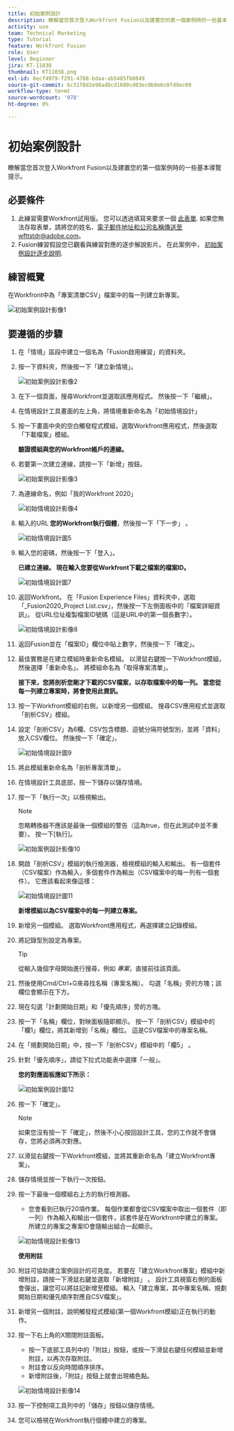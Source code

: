 ```yaml
---
title: 初始案例設計
description: 瞭解當您首次登入Workfront Fusion以及建置您的第一個案例時的一些基本導覽提示。
activity: use
team: Technical Marketing
type: Tutorial
feature: Workfront Fusion
role: User
level: Beginner
jira: KT-11038
thumbnail: KT11038.png
exl-id: 8ecf4979-f291-4788-bdaa-ab5485fb0849
source-git-commit: 6c31f8d2e98ad8cd1880cd03ec0b0e6c0fd9ec09
workflow-type: tm+mt
source-wordcount: '978'
ht-degree: 0%

---
```


# 初始案例設計

瞭解當您首次登入Workfront Fusion以及建置您的第一個案例時的一些基本導覽提示。

## 必要條件

1. 此練習需要Workfront試用版。 您可以透過填寫來要求一個 [此表單](https://forms.office.com/r/f1J8HRGrNY). 如果您無法存取表單，請將您的姓名、電子郵件地址和公司名稱傳送至wfttstdr@adobe.com。
1. Fusion練習假設您已觀看與練習對應的逐步解說影片。 在此案例中， [初始案例設計逐步說明](https://experienceleague.adobe.com/docs/workfront-learn/tutorials-workfront/fusion/understand-the-basics/initial-scenario-design-walkthrough.html?lang=en).


## 練習概覽

在Workfront中為「專案清單CSV」檔案中的每一列建立新專案。

![初始案例設計影像1](../12-exercises/assets/initial-scenario-design-1.png)

## 要遵循的步驟

1. 在「情境」區段中建立一個名為「Fusion啟用練習」的資料夾。
1. 按一下資料夾，然後按一下「建立新情境」。

   ![初始案例設計影像2](../12-exercises/assets/initial-scenario-design-2.png)

1. 在下一個頁面，搜尋Workfront並選取該應用程式。 然後按一下「繼續」。
1. 在情境設計工具畫面的左上角，將情境重新命名為「初始情境設計」
1. 按一下畫面中央的空白觸發程式模組，選取Workfront應用程式，然後選取「下載檔案」模組。

   **驗證模組與您的Workfront帳戶的連線。**

1. 若要第一次建立連線，請按一下「新增」按鈕。

   ![初始案例設計影像3](../12-exercises/assets/initial-scenario-design-3.png)

1. 為連線命名，例如「我的Workfront 2020」

   ![初始情境設計影像4](../12-exercises/assets/initial-scenario-design-4.png)

1. 輸入的URL **您的Workfront執行個體**，然後按一下「下一步」 。

   ![初始情境設計圖5](../12-exercises/assets/initial-scenario-design-5.png)

1. 輸入您的密碼，然後按一下「登入」。

   **已建立連線。 現在輸入您要從Workfront下載之檔案的檔案ID。**

   ![初始情境設計圖7](../12-exercises/assets/initial-scenario-design-7.png)

1. 返回Workfront。 在「Fusion Experience Files」資料夾中，選取「_Fusion2020_Project List.csv」，然後按一下左側面板中的「檔案詳細資訊」。 從URL位址複製檔案ID號碼（這是URL中的第一個長數字）。

   ![初始情境設計影像8](../12-exercises/assets/initial-scenario-design-8.png)

1. 返回Fusion並在「檔案ID」欄位中貼上數字，然後按一下「確定」。
1. 最佳實務是在建立模組時重新命名模組。 以滑鼠右鍵按一下Workfront模組，然後選擇「重新命名」。 將模組命名為「取得專案清單」。

   **接下來，您將剖析您剛才下載的CSV檔案，以存取檔案中的每一列。 當您從每一列建立專案時，將會使用此資訊。**

1. 按一下Workfront模組的右側，以新增另一個模組。 搜尋CSV應用程式並選取「剖析CSV」模組。
1. 設定「剖析CSV」為6欄、CSV包含標題、逗號分隔符號型別，並將「資料」放入CSV欄位。 然後按一下「確定」。

   ![初始情境設計圖9](../12-exercises/assets/initial-scenario-design-9.png)

1. 將此模組重新命名為「剖析專案清單」。
1. 在情境設計工具底部，按一下儲存以儲存情境。
1. 按一下「執行一次」以檢視輸出。

   >[!NOTE]
   >
   >忽略轉換器不應該是最後一個模組的警告（這為true，但在此測試中並不重要）。 按一下[執行]。

   ![初始案例設計影像10](../12-exercises/assets/initial-scenario-design-10.png)

1. 開啟「剖析CSV」模組的執行檢測器，檢視模組的輸入和輸出。 有一個套件（CSV檔案）作為輸入，多個套件作為輸出（CSV檔案中的每一列有一個套件）。 它應該看起來像這樣：

   ![初始情境設計圖11](../12-exercises/assets/initial-scenario-design-11.png)

   **新增模組以為CSV檔案中的每一列建立專案。**

1. 新增另一個模組。 選取Workfront應用程式，再選擇建立記錄模組。
1. 將記錄型別設定為專案。

   >[!TIP]
   >
   >從輸入幾個字母開始進行搜尋，例如 *專案*，直接前往該頁面。

1. 然後使用Cmd/Ctrl+G來尋找名稱（專案名稱）。 勾選「名稱」旁的方塊；該欄位會顯示在下方。
1. 現在勾選「計劃開始日期」和「優先順序」旁的方塊。
1. 按一下「名稱」欄位，對映面板隨即顯示。 按一下「剖析CSV」模組中的「欄1」欄位，將其新增到「名稱」欄位。 這是CSV檔案中的專案名稱。
1. 在「規劃開始日期」中，按一下「剖析CSV」模組中的「欄5」 。
1. 針對「優先順序」，請從下拉式功能表中選擇「一般」。

   **您的對應面板應如下所示：**

   ![初始案例設計圖12](../12-exercises/assets/initial-scenario-design-12.png)

1. 按一下「確定」。

   >[!NOTE]
   >
   >如果您沒有按一下「確定」，然後不小心按回設計工具，您的工作就不會儲存，您將必須再次對應。

1. 以滑鼠右鍵按一下Workfront模組，並將其重新命名為「建立Workfront專案」。
1. 儲存情境並按一下執行一次按鈕。
1. 按一下最後一個模組右上方的執行檢測器。

   + 您會看到已執行20項作業。 每個作業都會從CSV檔案中取出一個套件（即一列）作為輸入和輸出一個套件，該套件是在Workfront中建立的專案。 所建立的專案之專案ID會隨輸出組合一起顯示。

   ![初始情境設計影像13](../12-exercises/assets/initial-scenario-design-13.png)

   **使用附註**

1. 附註可協助建立案例設計的可見度。 若要在「建立Workfront專案」模組中新增附註，請按一下滑鼠右鍵並選取「新增附註」 。 設計工具視窗右側的面板會彈出，讓您可以將註記新增至模組。 輸入「建立專案，其中專案名稱、規劃開始日期和優先順序對應自CSV檔案」。
1. 新增另一個附註，說明觸發程式模組(第一個Workfront模組)正在執行的動作。
1. 按一下右上角的X關閉附註面板。

   + 按一下底部工具列中的「附註」按鈕，或按一下滑鼠右鍵任何模組並新增附註，以再次存取附註。
   + 附註會以反向時間順序排序。
   + 新增附註後，「附註」按鈕上就會出現橘色點。

   ![初始情境設計影像14](../12-exercises/assets/initial-scenario-design-14.png)

1. 按一下控制項工具列中的「儲存」按鈕以儲存情境。
1. 您可以檢視在Workfront執行個體中建立的專案。

